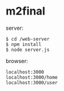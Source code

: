 # m2final

server:

```
$ cd /web-server
$ npm install
$ node server.js
```


browser:

```
localhost:3000
localhost:3000/home
localhost:3000/user
```